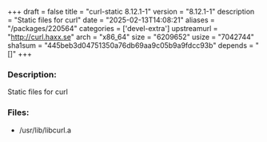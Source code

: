 +++
draft = false
title = "curl-static 8.12.1-1"
version = "8.12.1-1"
description = "Static files for curl"
date = "2025-02-13T14:08:21"
aliases = "/packages/220564"
categories = ['devel-extra']
upstreamurl = "http://curl.haxx.se"
arch = "x86_64"
size = "6209652"
usize = "7042744"
sha1sum = "445beb3d04751350a76db69aa9c05b9a9fdcc93b"
depends = "[]"
+++
### Description: 
Static files for curl

### Files: 
* /usr/lib/libcurl.a
